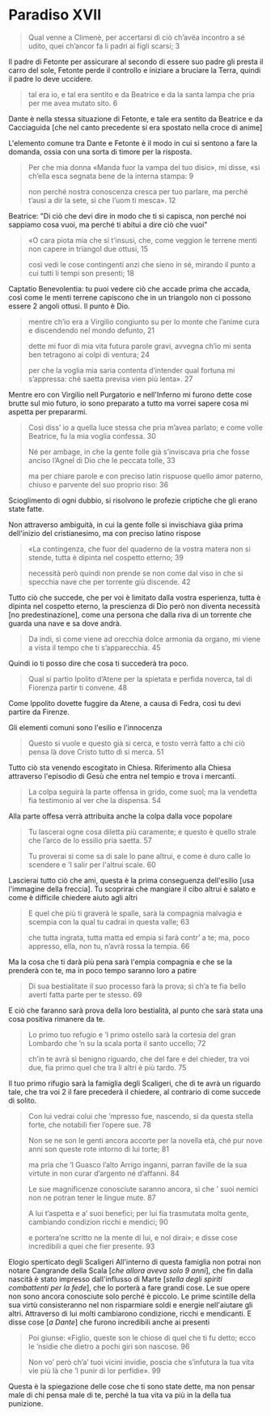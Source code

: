 # Paradiso XVII

> Qual venne a Climenè, per accertarsi
di ciò ch’avëa incontro a sé udito,
quei ch’ancor fa li padri ai figli scarsi; 3

Il padre di Fetonte per assicurare al secondo di essere suo padre gli presta il carro del sole, Fetonte perde il controllo e iniziare a bruciare la Terra, quindi il padre lo deve uccidere.

> tal era io, e tal era sentito
e da Beatrice e da la santa lampa
che pria per me avea mutato sito. 6

Dante è nella stessa situazione di Fetonte, e tale era sentito da Beatrice e da Cacciaguida [che nel canto precedente si era spostato nella croce di anime]

L'elemento comune tra Dante e Fetonte è il modo in cui si sentono a fare la domanda, ossia con una sorta di timore per la risposta.

> Per che mia donna «Manda fuor la vampa
del tuo disio», mi disse, «sì ch’ella esca
segnata bene de la interna stampa: 9
> 
> non perché nostra conoscenza cresca
per tuo parlare, ma perché t’ausi
a dir la sete, sì che l’uom ti mesca». 12

Beatrice: "Di ciò che devi dire in modo che ti si capisca, non perché noi sappiamo cosa vuoi, ma perché ti abitui a dire ciò che vuoi"

> «O cara piota mia che sì t’insusi,
che, come veggion le terrene menti
non capere in trïangol due ottusi, 15
> 
> così vedi le cose contingenti
anzi che sieno in sé, mirando il punto
a cui tutti li tempi son presenti; 18

Captatio Benevolentia: tu puoi vedere ciò che accade prima che accada, così come le menti terrene capiscono che in un triangolo non ci possono essere 2 angoli ottusi.
Il punto è Dio.

> mentre ch’io era a Virgilio congiunto
su per lo monte che l’anime cura
e discendendo nel mondo defunto, 21
> 
> dette mi fuor di mia vita futura
parole gravi, avvegna ch’io mi senta
ben tetragono ai colpi di ventura; 24
> 
> per che la voglia mia saria contenta
d’intender qual fortuna mi s’appressa:
ché saetta previsa vien più lenta». 27

Mentre ero con Virgilio nell Purgatorio e nell'Inferno mi furono dette cose brutte sul mio futuro, io sono preparato a tutto ma vorrei sapere cosa mi aspetta per prepararmi.

> Così diss’ io a quella luce stessa
che pria m’avea parlato; e come volle
Beatrice, fu la mia voglia confessa. 30
> 
> Né per ambage, in che la gente folle
già s’inviscava pria che fosse anciso
l’Agnel di Dio che le peccata tolle, 33
> 
> ma per chiare parole e con preciso
latin rispuose quello amor paterno,
chiuso e parvente del suo proprio riso: 36

Scioglimento di ogni dubbio, si risolvono le profezie criptiche che gli erano state fatte.

Non attraverso ambiguità, in cui la gente folle si invischiava giàa prima dell'inizio del cristianesimo, ma con preciso latino rispose

> «La contingenza, che fuor del quaderno
de la vostra matera non si stende,
tutta è dipinta nel cospetto etterno; 39
> 
> necessità però quindi non prende
se non come dal viso in che si specchia
nave che per torrente giù discende. 42

Tutto ciò che succede, che per voi è limitato dalla vostra esperienza, tutta è dipinta nel cospetto eterno, la prescienza di Dio però non diventa necessità [no predestinazione], come una persona che dalla riva di un torrente che guarda una nave e sa dove andrà.

> Da indi, sì come viene ad orecchia
dolce armonia da organo, mi viene
a vista il tempo che ti s’apparecchia. 45

Quindi io ti posso dire che cosa ti succederà tra poco.

> Qual si partio Ipolito d’Atene
per la spietata e perfida noverca,
tal di Fiorenza partir ti convene. 48

Come Ippolito dovette fuggire da Atene, a causa di Fedra, così tu devi partire da Firenze.

Gli elementi comuni sono l'esilio e l'innocenza

> Questo si vuole e questo già si cerca,
e tosto verrà fatto a chi ciò pensa
là dove Cristo tutto dì si merca. 51

Tutto ciò sta venendo escogitato in Chiesa. Riferimento alla Chiesa attraverso l'episodio di Gesù che entra nel tempio e trova i mercanti.

> La colpa seguirà la parte offensa
in grido, come suol; ma la vendetta
fia testimonio al ver che la dispensa. 54

Alla parte offesa verrà attribuita anche la colpa dalla voce popolare

> Tu lascerai ogne cosa diletta
più caramente; e questo è quello strale
che l’arco de lo essilio pria saetta. 57
> 
> Tu proverai sì come sa di sale
lo pane altrui, e come è duro calle
lo scendere e 'l salir per l'altrui scale. 60

Lascierai tutto ciò che ami, questa è la prima conseguenza dell'esilio [usa l'immagine della freccia].
Tu scoprirai che mangiare il cibo altrui è salato e come è difficile chiedere aiuto agli altri

> E quel che più ti graverà le spalle,
sarà la compagnia malvagia e scempia
con la qual tu cadrai in questa valle; 63
> 
> che tutta ingrata, tutta matta ed empia
si farà contr’ a te; ma, poco appresso,
ella, non tu, n’avrà rossa la tempia. 66

Ma la cosa che ti darà più pena sarà l'empia compagnia e che se la prenderà con te, ma in poco tempo saranno loro a patire

> Di sua bestialitate il suo processo
farà la prova; sì ch’a te fia bello
averti fatta parte per te stesso. 69

E ciò che faranno sarà prova della loro bestialità, al punto che sarà stata una cosa positiva rimanere da te.

> Lo primo tuo refugio e ’l primo ostello
sarà la cortesia del gran Lombardo
che ’n su la scala porta il santo uccello; 72
> 
> ch’in te avrà sì benigno riguardo,
che del fare e del chieder, tra voi due,
fia primo quel che tra li altri è più tardo. 75

Il tuo primo rifugio sarà la famiglia degli Scaligeri, che di te avrà un riguardo tale, che tra voi 2 il fare precederà il chiedere, al contrario di come succede di solito.

> Con lui vedrai colui che ’mpresso fue,
nascendo, sì da questa stella forte,
che notabili fier l’opere sue. 78
> 
> Non se ne son le genti ancora accorte
per la novella età, ché pur nove anni
son queste rote intorno di lui torte; 81
> 
> ma pria che ’l Guasco l’alto Arrigo inganni,
parran faville de la sua virtute
in non curar d’argento né d’affanni. 84
> 
> Le sue magnificenze conosciute
saranno ancora, sì che ’ suoi nemici
non ne potran tener le lingue mute. 87
> 
> A lui t’aspetta e a’ suoi benefici;
per lui fia trasmutata molta gente,
cambiando condizion ricchi e mendici; 90
> 
> e portera’ne scritto ne la mente
di lui, e nol dirai»; e disse cose
incredibili a quei che fier presente. 93

Elogio sperticato degli Scaligeri
All'interno di questa famiglia non potrai non notare Cangrande della Scala [*che allora aveva solo 9 anni*], che fin dalla nascità è stato impresso dall'influsso di Marte [*stella degli spiriti combattenti per la fede*], che lo porterà a fare grandi cose.
Le sue opere non sono ancora conosciute solo perché è piccolo. Le prime scintille della sua virtù consisteranno nel non risparmiare soldi e energie nell'aiutare gli altri.
Attraverso di lui molti cambiarono condizione, ricchi e mendicanti.
E disse cose [*a Dante*] che furono incredibili anche ai presenti

> Poi giunse: «Figlio, queste son le chiose
di quel che ti fu detto; ecco le ’nsidie
che dietro a pochi giri son nascose. 96
> 
> Non vo’ però ch’a’ tuoi vicini invidie,
poscia che s’infutura la tua vita
vie più là che ’l punir di lor perfidie». 99

Questa è la spiegazione delle cose che ti sono state dette, ma non pensar male di chi pensa male di te, perché la tua vita va più in la della tua punizione.